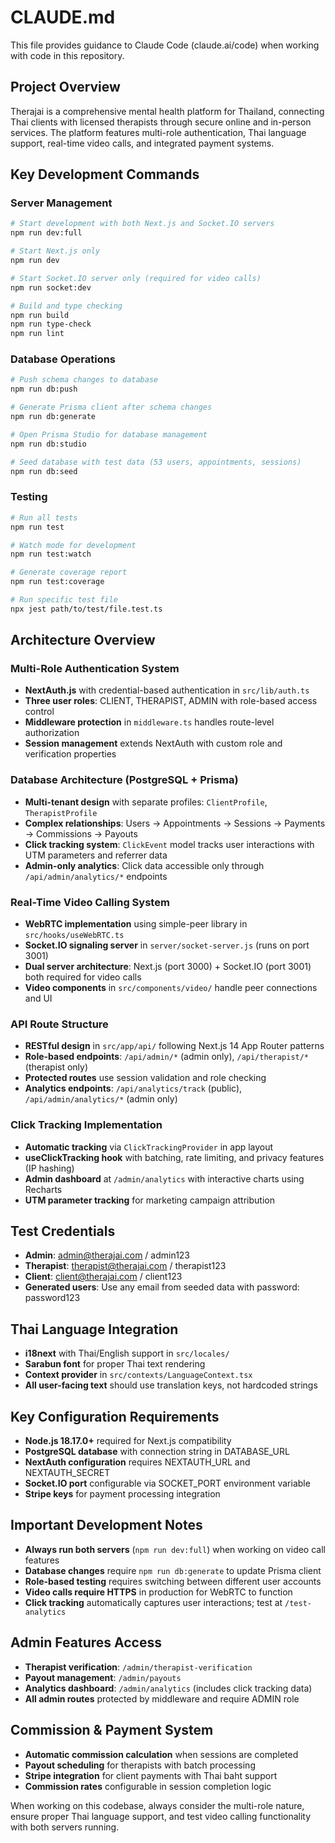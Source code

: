 # CLAUDE.md

This file provides guidance to Claude Code (claude.ai/code) when working with code in this repository.

## Project Overview

Therajai is a comprehensive mental health platform for Thailand, connecting Thai clients with licensed therapists through secure online and in-person services. The platform features multi-role authentication, Thai language support, real-time video calls, and integrated payment systems.

## Key Development Commands

### Server Management
```bash
# Start development with both Next.js and Socket.IO servers
npm run dev:full

# Start Next.js only
npm run dev

# Start Socket.IO server only (required for video calls)
npm run socket:dev

# Build and type checking
npm run build
npm run type-check
npm run lint
```

### Database Operations
```bash
# Push schema changes to database
npm run db:push

# Generate Prisma client after schema changes
npm run db:generate

# Open Prisma Studio for database management
npm run db:studio

# Seed database with test data (53 users, appointments, sessions)
npm run db:seed
```

### Testing
```bash
# Run all tests
npm run test

# Watch mode for development
npm run test:watch

# Generate coverage report
npm run test:coverage

# Run specific test file
npx jest path/to/test/file.test.ts
```

## Architecture Overview

### Multi-Role Authentication System
- **NextAuth.js** with credential-based authentication in `src/lib/auth.ts`
- **Three user roles**: CLIENT, THERAPIST, ADMIN with role-based access control
- **Middleware protection** in `middleware.ts` handles route-level authorization
- **Session management** extends NextAuth with custom role and verification properties

### Database Architecture (PostgreSQL + Prisma)
- **Multi-tenant design** with separate profiles: `ClientProfile`, `TherapistProfile`
- **Complex relationships**: Users → Appointments → Sessions → Payments → Commissions → Payouts
- **Click tracking system**: `ClickEvent` model tracks user interactions with UTM parameters and referrer data
- **Admin-only analytics**: Click data accessible only through `/api/admin/analytics/*` endpoints

### Real-Time Video Calling System
- **WebRTC implementation** using simple-peer library in `src/hooks/useWebRTC.ts`
- **Socket.IO signaling server** in `server/socket-server.js` (runs on port 3001)
- **Dual server architecture**: Next.js (port 3000) + Socket.IO (port 3001) both required for video calls
- **Video components** in `src/components/video/` handle peer connections and UI

### API Route Structure
- **RESTful design** in `src/app/api/` following Next.js 14 App Router patterns
- **Role-based endpoints**: `/api/admin/*` (admin only), `/api/therapist/*` (therapist only)
- **Protected routes** use session validation and role checking
- **Analytics endpoints**: `/api/analytics/track` (public), `/api/admin/analytics/*` (admin only)

### Click Tracking Implementation
- **Automatic tracking** via `ClickTrackingProvider` in app layout
- **useClickTracking hook** with batching, rate limiting, and privacy features (IP hashing)
- **Admin dashboard** at `/admin/analytics` with interactive charts using Recharts
- **UTM parameter tracking** for marketing campaign attribution

## Test Credentials
- **Admin**: admin@therajai.com / admin123
- **Therapist**: therapist@therajai.com / therapist123  
- **Client**: client@therajai.com / client123
- **Generated users**: Use any email from seeded data with password: password123

## Thai Language Integration
- **i18next** with Thai/English support in `src/locales/`
- **Sarabun font** for proper Thai text rendering
- **Context provider** in `src/contexts/LanguageContext.tsx`
- **All user-facing text** should use translation keys, not hardcoded strings

## Key Configuration Requirements
- **Node.js 18.17.0+** required for Next.js compatibility
- **PostgreSQL database** with connection string in DATABASE_URL
- **NextAuth configuration** requires NEXTAUTH_URL and NEXTAUTH_SECRET
- **Socket.IO port** configurable via SOCKET_PORT environment variable
- **Stripe keys** for payment processing integration

## Important Development Notes
- **Always run both servers** (`npm run dev:full`) when working on video call features
- **Database changes** require `npm run db:generate` to update Prisma client
- **Role-based testing** requires switching between different user accounts
- **Video calls require HTTPS** in production for WebRTC to function
- **Click tracking** automatically captures user interactions; test at `/test-analytics`

## Admin Features Access
- **Therapist verification**: `/admin/therapist-verification`
- **Payout management**: `/admin/payouts`
- **Analytics dashboard**: `/admin/analytics` (includes click tracking data)
- **All admin routes** protected by middleware and require ADMIN role

## Commission & Payment System
- **Automatic commission calculation** when sessions are completed
- **Payout scheduling** for therapists with batch processing
- **Stripe integration** for client payments with Thai baht support
- **Commission rates** configurable in session completion logic

When working on this codebase, always consider the multi-role nature, ensure proper Thai language support, and test video calling functionality with both servers running.